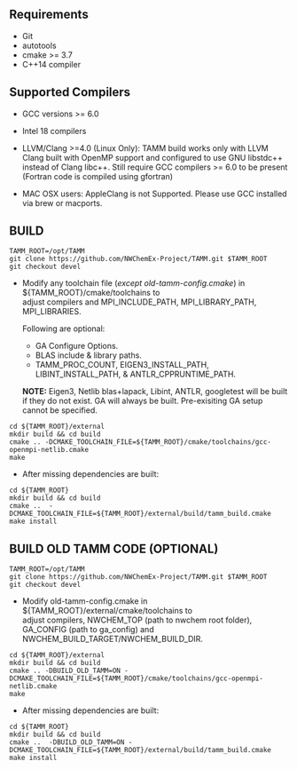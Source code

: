 
Requirements
------------
- Git
- autotools
- cmake >= 3.7
- C++14 compiler

Supported Compilers
--------------------
- GCC versions >= 6.0
- Intel 18 compilers
- LLVM/Clang >=4.0 (Linux Only): TAMM build works only with LLVM Clang built with OpenMP support and configured to use GNU libstdc++ instead of Clang libc++. Still require GCC compilers >= 6.0 to be present (Fortran code is compiled using gfortran)

- MAC OSX users: AppleClang is not Supported. Please use GCC installed via brew or macports.

BUILD
-----

```
TAMM_ROOT=/opt/TAMM  
git clone https://github.com/NWChemEx-Project/TAMM.git $TAMM_ROOT  
git checkout devel
```

- Modify any toolchain file (*except old-tamm-config.cmake*) in ${TAMM_ROOT}/cmake/toolchains to  
  adjust compilers and MPI_INCLUDE_PATH, MPI_LIBRARY_PATH, MPI_LIBRARIES.

  Following are optional:
  - GA Configure Options.
  - BLAS include & library paths.
  - TAMM_PROC_COUNT, EIGEN3_INSTALL_PATH, LIBINT_INSTALL_PATH,
  & ANTLR_CPPRUNTIME_PATH.

  **NOTE:** Eigen3, Netlib blas+lapack, Libint, ANTLR, googletest will be
  built if they do not exist. GA will always be built. Pre-exisiting GA setup
  cannot be specified.


```
cd ${TAMM_ROOT}/external  
mkdir build && cd build  
cmake .. -DCMAKE_TOOLCHAIN_FILE=${TAMM_ROOT}/cmake/toolchains/gcc-openmpi-netlib.cmake
make  
```

- After missing dependencies are built:

```
cd ${TAMM_ROOT}  
mkdir build && cd build  
cmake ..  -DCMAKE_TOOLCHAIN_FILE=${TAMM_ROOT}/external/build/tamm_build.cmake  
make install
```


BUILD OLD TAMM CODE (OPTIONAL)
------------------------------

```
TAMM_ROOT=/opt/TAMM  
git clone https://github.com/NWChemEx-Project/TAMM.git $TAMM_ROOT  
git checkout devel
```

 - Modify old-tamm-config.cmake in ${TAMM_ROOT}/external/cmake/toolchains to  
  adjust compilers, NWCHEM_TOP (path to nwchem root folder), GA_CONFIG (path to ga_config)
  and NWCHEM_BUILD_TARGET/NWCHEM_BUILD_DIR.

```
cd ${TAMM_ROOT}/external  
mkdir build && cd build  
cmake .. -DBUILD_OLD_TAMM=ON -DCMAKE_TOOLCHAIN_FILE=${TAMM_ROOT}/cmake/toolchains/gcc-openmpi-netlib.cmake
make  
```

- After missing dependencies are built:

```
cd ${TAMM_ROOT}  
mkdir build && cd build  
cmake ..  -DBUILD_OLD_TAMM=ON -DCMAKE_TOOLCHAIN_FILE=${TAMM_ROOT}/external/build/tamm_build.cmake  
make install
```
